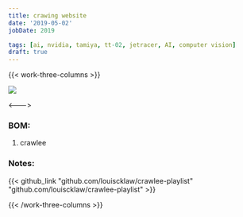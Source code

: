 ```yaml
---
title: crawing website
date: '2019-05-02'
jobDate: 2019

tags: [ai, nvidia, tamiya, tt-02, jetracer, AI, computer vision]
draft: true
---
```


{{< work-three-columns >}}

![](https://user-images.githubusercontent.com/4212806/67442981-ce459e00-f5b7-11e9-9c8a-14ab360decb8.gif)

<---> <!-- magic separator, between columns -->

### BOM:

1. crawlee

### Notes:

{{< github_link "github.com/louiscklaw/crawlee-playlist"  "github.com/louiscklaw/crawlee-playlist" >}}

{{< /work-three-columns >}}
